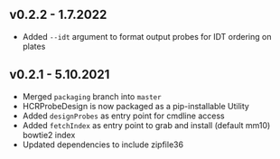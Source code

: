 ## v0.2.2 - 1.7.2022
  + Added `--idt` argument to format output probes for IDT ordering on plates
## v0.2.1 - 5.10.2021
  + Merged `packaging` branch into `master`
  + HCRProbeDesign is now packaged as a pip-installable Utility
  + Added `designProbes` as entry point for cmdline access
  + Added `fetchIndex` as entry point to grab and install (default mm10) bowtie2 index
  + Updated dependencies to include zipfile36
